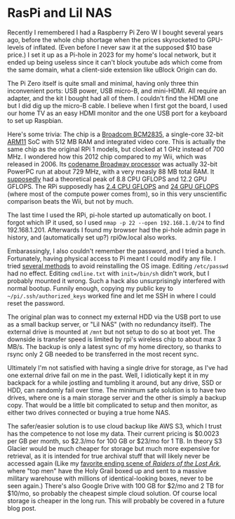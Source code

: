 # RasPi and Lil NAS

Recently I remembered I had a Raspberry Pi Zero W I bought several years ago, before the whole chip shortage when the prices skyrocketed to GPU-levels of inflated. (Even before I never saw it at the supposed $10 base price.) I set it up as a Pi-hole in 2023 for my home's local network, but it ended up being useless since it can't block youtube ads which come from the same domain, what a client-side extension like uBlock Origin can do.

The Pi Zero itself is quite small and minimal, having only three thin inconvenient ports: USB power, USB micro-B, and mini-HDMI. All require an adapter, and the kit I bought had all of them. I couldn't find the HDMI one but I did dig up the micro-B cable. I believe when I first got the board, I used our home TV as an easy HDMI monitor and the one USB port for a keyboard to set up Raspbian.

Here's some trivia: The chip is a [Broadcom BCM2835](https://elinux.org/RPi_Hardware#Components), a single-core 32-bit [ARM11](https://en.wikipedia.org/wiki/ARM11) SoC with 512 MB RAM and integrated video core. This is actually the same chip as the original RPi 1 models, but clocked at 1 GHz instead of 700 MHz. I wondered how this 2012 chip compared to my Wii, which was released in 2006. Its [codename Broadway processor](https://en.wikipedia.org/wiki/Broadway_(processor)) was actually 32-bit PowerPC run at about 729 MHz, with a very measly 88 MB total RAM. It [supposedly](https://www.neogaf.com/threads/console-power-theoretical-peak-performances-in-flops-single-precision-floating-point-operations-per-second-fp32.1533438/) had a theoretical peak of 8.8 CPU GFLOPS and 12.2 GPU GFLOPS. The RPi supposedly has [2.4 CPU GFLOPS](https://boinc.bakerlab.org/rosetta/cpu_list.php) and [24 GPU GFLOPS](https://github.com/hermanhermitage/videocoreiv/wiki/VideoCore-IV---BCM2835-Overview) (where most of the compute power comes from), so in this very unscientific comparison beats the Wii, but not by much.

The last time I used the RPi, pi-hole started up automatically on boot. I forgot which IP it used, so I used `nmap -p 22 --open 192.168.1.0/24` to find 192.168.1.201.
Afterwards I found my browser had the pi-hole admin page in history, and (automatically set up?) rpi0w.local also works.

Embarassingly, I also couldn't remember the password, and I tried a bunch.
Fortunately, having physical access to Pi meant I could modify any file. I tried [several methods](https://raspberrypi.stackexchange.com/questions/4409/how-do-i-change-recover-my-password) to avoid reinstalling the OS image.
Editing `/etc/passwd` had no effect.
Editing `cmdline.txt` with `init=/bin/sh` didn't work, but I probably mounted it wrong. Such a hack also unsurprisingly interfered with normal bootup. 
Funnily enough, copying my public key to `~/pi/.ssh/authorized_keys` worked fine and let me SSH in where I could reset the password.

The original plan was to connect my external HDD via the USB port to use as a small backup server, or "Lil NAS" (with no redundancy itself).
The external drive is mounted at `/mnt` but not setup to do so at boot yet.
The downside is transfer speed is limited by rpi's wireless chip to about max 3 MB/s.
The backup is only a latest sync of my home directory, so thanks to rsync only 2 GB needed to be transferred in the most recent sync.

Ultimately I'm not satisfied with having a single drive for storage, as I've had one external drive fail on me in the past. Well, I idiotically kept it in my backpack for a while jostling and tumbling it around, but any drive, SSD or HDD, can randomly fail over time. 
The minimum safe solution is to have two drives, where one is a main storage server and the other is simply a backup copy. That would be a little bit complicated to setup and then monitor, as either two drives connected or buying a true home NAS. 

The safer/easier solution is to use cloud backup like AWS S3, which I trust has the competence to not lose my data. Their current pricing is $0.0023 per GB per month, so $2.3/mo for 100 GB or $23/mo for 1 TB. In theory S3 Glacier would be much cheaper for storage but much more expensive for retrieval, as it is intended for true archival stuff that will likely never be accessed again 
(Like my [favorite ending scene of *Raiders of the Lost Ark*](https://www.youtube.com/watch?v=FRP0MBNoieY), where "top men" have the Holy Grail boxed up and sent to a massive military warehouse with millions of identical-looking boxes, never to be seen again.)
There's also Google Drive with 100 GB for $2/mo and 2 TB for $10/mo, so probably the cheapest simple cloud solution. Of course local storage is cheaper in the long run. 
This will probably be covered in a future blog post.
